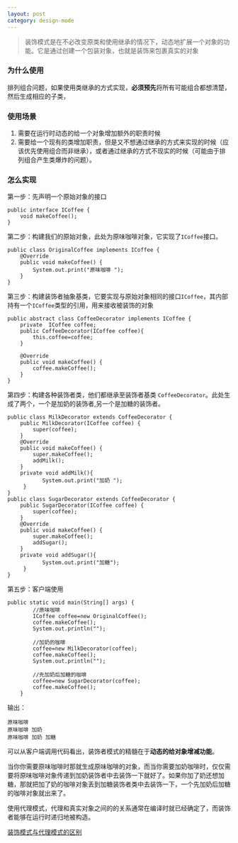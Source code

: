 ```yaml
---
layout: post
category: design-mode
---
```

> 装饰模式是在不必改变原类和使用继承的情况下，动态地扩展一个对象的功能。它是通过创建一个包装对象，也就是装饰来包裹真实的对象

### 为什么使用

排列组合问题，如果使用类继承的方式实现，**必须预先**将所有可能组合都想清楚，然后生成相应的子类，

### 使用场景

1. 需要在运行时动态的给一个对象增加额外的职责时候
2. 需要给一个现有的类增加职责，但是又不想通过继承的方式来实现的时候（应该优先使用组合而非继承），或者通过继承的方式不现实的时候（可能由于排列组合产生类爆炸的问题）。

### 怎么实现

第一步：先声明一个原始对象的接口

```text
public interface ICoffee {
    void makeCoffee();
}
```

第二步：构建我们的原始对象，此处为原味咖啡对象，它实现了`ICoffee`接口。

```text
public class OriginalCoffee implements ICoffee {
    @Override
    public void makeCoffee() {
        System.out.print("原味咖啡 ");
    }
}
```

第三步：构建装饰者抽象基类，它要实现与原始对象相同的接口`ICoffee`，其内部持有一个`ICoffee`类型的引用，用来接收被装饰的对象

```text
public abstract class CoffeeDecorator implements ICoffee {
    private  ICoffee coffee;
    public CoffeeDecorator(ICoffee coffee){
        this.coffee=coffee;
    }

    @Override
    public void makeCoffee() {
        coffee.makeCoffee();
    }
}
```

第四步：构建各种装饰者类，他们都继承至装饰者基类 `CoffeeDecorator`。此处生成了两个，一个是加奶的装饰者,另一个是加糖的装饰者。

```text
public class MilkDecorator extends CoffeeDecorator {
    public MilkDecorator(ICoffee coffee) {
        super(coffee);
    }
    @Override
    public void makeCoffee() {
        super.makeCoffee();
        addMilk();
    }
    private void addMilk(){
           System.out.print("加奶 ");
     }    
}
public class SugarDecorator extends CoffeeDecorator {
    public SugarDecorator(ICoffee coffee) {
        super(coffee);
    }
    @Override
    public void makeCoffee() {
        super.makeCoffee();
        addSugar();
    }
    private void addSugar(){
           System.out.print("加糖");
     } 
}
```

第五步：客户端使用

```text
public static void main(String[] args) {
        //原味咖啡
        ICoffee coffee=new OriginalCoffee();
        coffee.makeCoffee();
        System.out.println("");

        //加奶的咖啡
        coffee=new MilkDecorator(coffee);
        coffee.makeCoffee();
        System.out.println("");

        //先加奶后加糖的咖啡
        coffee=new SugarDecorator(coffee);
        coffee.makeCoffee();
    }
```

输出：

```text
原味咖啡 
原味咖啡 加奶 
原味咖啡 加奶 加糖
```

可以从客户端调用代码看出，装饰者模式的精髓在于**动态的给对象增减功能**。

当你你需要原味咖啡时那就生成原味咖啡的对象，而当你需要加奶咖啡时，仅仅需要将原味咖啡对象传递到加奶装饰者中去装饰一下就好了。如果你加了奶还想加糖，那就把加了奶的咖啡对象丢到加糖装饰者类中去装饰一下，一个先加奶后加糖的咖啡对象就出来了。

使用代理模式，代理和真实对象之间的的关系通常在编译时就已经确定了，而装饰者能够在运行时递归地被构造。

[装饰模式与代理模式的区别](https://www.cnblogs.com/jaredlam/archive/2011/11/08/2241089.html)

